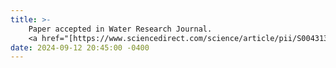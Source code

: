 ```yaml
---
title: >-
    Paper accepted in Water Research Journal. 
    <a href="[https://www.sciencedirect.com/science/article/pii/S004313542401340X?via%3Dihub](https://www.sciencedirect.com/science/article/pii/S004313542401340X?via%3Dihub)" target="_blank">Read more <i class="fas fa-angle-double-right"></i></a>
date: 2024-09-12 20:45:00 -0400
---
```

